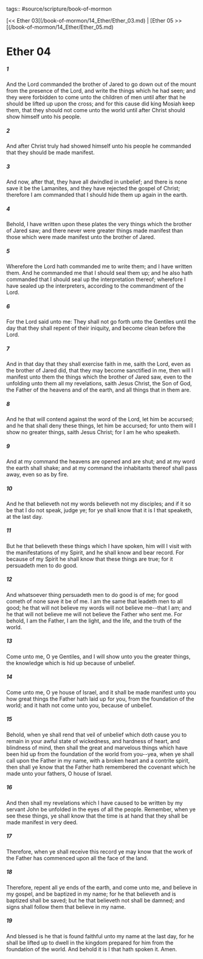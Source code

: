 tags:: #source/scripture/book-of-mormon

[<< Ether 03[(/book-of-mormon/14_Ether/Ether_03.md) | [Ether 05 >>[(/book-of-mormon/14_Ether/Ether_05.md)

# Ether 04

##### 1

And the Lord commanded the brother of Jared to go down out of the mount from the presence of the Lord, and write the things which he had seen; and they were forbidden to come unto the children of men until after that he should be lifted up upon the cross; and for this cause did king Mosiah keep them, that they should not come unto the world until after Christ should show himself unto his people.

##### 2

And after Christ truly had showed himself unto his people he commanded that they should be made manifest.

##### 3

And now, after that, they have all dwindled in unbelief; and there is none save it be the Lamanites, and they have rejected the gospel of Christ; therefore I am commanded that I should hide them up again in the earth.

##### 4

Behold, I have written upon these plates the very things which the brother of Jared saw; and there never were greater things made manifest than those which were made manifest unto the brother of Jared.

##### 5

Wherefore the Lord hath commanded me to write them; and I have written them. And he commanded me that I should seal them up; and he also hath commanded that I should seal up the interpretation thereof; wherefore I have sealed up the interpreters, according to the commandment of the Lord.

##### 6

For the Lord said unto me: They shall not go forth unto the Gentiles until the day that they shall repent of their iniquity, and become clean before the Lord.

##### 7

And in that day that they shall exercise faith in me, saith the Lord, even as the brother of Jared did, that they may become sanctified in me, then will I manifest unto them the things which the brother of Jared saw, even to the unfolding unto them all my revelations, saith Jesus Christ, the Son of God, the Father of the heavens and of the earth, and all things that in them are.

##### 8

And he that will contend against the word of the Lord, let him be accursed; and he that shall deny these things, let him be accursed; for unto them will I show no greater things, saith Jesus Christ; for I am he who speaketh.

##### 9

And at my command the heavens are opened and are shut; and at my word the earth shall shake; and at my command the inhabitants thereof shall pass away, even so as by fire.

##### 10

And he that believeth not my words believeth not my disciples; and if it so be that I do not speak, judge ye; for ye shall know that it is I that speaketh, at the last day.

##### 11

But he that believeth these things which I have spoken, him will I visit with the manifestations of my Spirit, and he shall know and bear record. For because of my Spirit he shall know that these things are true; for it persuadeth men to do good.

##### 12

And whatsoever thing persuadeth men to do good is of me; for good cometh of none save it be of me. I am the same that leadeth men to all good; he that will not believe my words will not believe me--that I am; and he that will not believe me will not believe the Father who sent me. For behold, I am the Father, I am the light, and the life, and the truth of the world.

##### 13

Come unto me, O ye Gentiles, and I will show unto you the greater things, the knowledge which is hid up because of unbelief.

##### 14

Come unto me, O ye house of Israel, and it shall be made manifest unto you how great things the Father hath laid up for you, from the foundation of the world; and it hath not come unto you, because of unbelief.

##### 15

Behold, when ye shall rend that veil of unbelief which doth cause you to remain in your awful state of wickedness, and hardness of heart, and blindness of mind, then shall the great and marvelous things which have been hid up from the foundation of the world from you--yea, when ye shall call upon the Father in my name, with a broken heart and a contrite spirit, then shall ye know that the Father hath remembered the covenant which he made unto your fathers, O house of Israel.

##### 16

And then shall my revelations which I have caused to be written by my servant John be unfolded in the eyes of all the people. Remember, when ye see these things, ye shall know that the time is at hand that they shall be made manifest in very deed.

##### 17

Therefore, when ye shall receive this record ye may know that the work of the Father has commenced upon all the face of the land.

##### 18

Therefore, repent all ye ends of the earth, and come unto me, and believe in my gospel, and be baptized in my name; for he that believeth and is baptized shall be saved; but he that believeth not shall be damned; and signs shall follow them that believe in my name.

##### 19

And blessed is he that is found faithful unto my name at the last day, for he shall be lifted up to dwell in the kingdom prepared for him from the foundation of the world. And behold it is I that hath spoken it. Amen.
